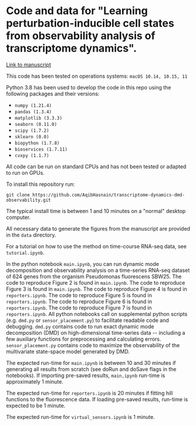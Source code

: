 # Code and data for "Learning perturbation-inducible cell states from observability analysis of transcriptome dynamics".

[Link to manuscript](https://www.biorxiv.org/content/10.1101/2022.05.27.493781v2.abstract)

This code has been tested on operations systems: `macOS 10.14, 10.15, 11`

Python 3.8 has been used to develop the code in this repo using the following packages and their versions: 

- `numpy (1.21.4)`
- `pandas (1.3.4)`
- `matplotlib (3.3.3)`
- `seaborn (0.11.0)`
- `scipy (1.7.2)`
- `sklearn (0.0)`
- `biopython (1.7.8)`
- `bioservices (1.7.11)`
- `cvxpy (1.1.7)`

All code can be run on standard CPUs and has not been tested or adapted to run on GPUs. 

To install this repository run: 

`git clone https://github.com/AqibHasnain/transcriptome-dynamics-dmd-observability.git` 

The typical install time is between 1 and 10 minutes on a "normal" desktop computer.

All necessary data to generate the figures from the manuscript are provided in the `data` directory. 

For a tutorial on how to use the method on time-course RNA-seq data, see `tutorial.ipynb`.

In the python notebook `main.ipynb`, you can run dynamic mode decomposition and observability analysis on a time-series RNA-seq dataset of 624 genes from the organism Pseudomonas fluorescens SBW25. The code to reproduce Figure 2 is found in `main.ipynb`. The code to reproduce Figure 3 is found in `main.ipynb`. The code to reproduce Figure 4 is found in `reporters.ipynb`. The code to reproduce Figure 5 is found in `reporters.ipynb`. The code to reproduce Figure 6 is found in `reporters.ipynb`. The code to reproduce Figure 7 is found in `reporters.ipynb`. All python notebooks call on supplemental python scripts (e.g. `dmd.py` or `sensor_placement.py`) to facilitate readable code and debugging. `dmd.py` contains code to run exact dynamic mode decomposition (DMD) on high-dimensional time-series data -- including a few auxiliary functions for preprocessing and calculating errors. `sensor_placement.py` contains code to maximize the observability of the multivariate state-space model generated by DMD.  

The expected run-time for `main.ipynb` is between 10 and 30 minutes if generating all results from scratch (see doRun and doSave flags in the notebooks). If importing pre-saved results, `main,ipynb` run-time is approximately 1 minute. 

The expected run-time for `reporters.ipynb` is 20 minutes if fitting hill functions to the fluorescence data. If loading pre-saved results, run-time is expected to be 1 minute. 

The expected run-time for `virtual_sensors.ipynb` is 1 minute.  
























